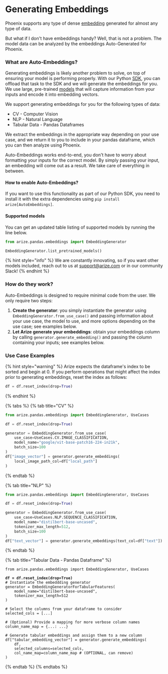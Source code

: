 # Generating Embeddings

Phoenix supports any type of dense [embedding](embeddings.md) generated for almost any type of data.

But what if I don't have embeddings handy? Well, that is not a problem. The model data can be analyzed by the embeddings Auto-Generated for Phoenix.

### What are Auto-Embeddings?

Generating embeddings is likely another problem to solve, on top of ensuring your model is performing properly. With our Python [SDK](http://127.0.0.1:5000/s/-MAlgpMyBRcl2qFZRQ67/api-reference/python-sdk/arize.pandas/autoembeddings#the-embeddinggenerator-class), you can offload that task to the SDK and we will generate the embeddings for you. We use large, pre-trained [models](http://127.0.0.1:5000/s/-MAlgpMyBRcl2qFZRQ67/embeddings/7.-troubleshoot-embedding-data/let-arize-generate-your-embeddings#supported-models) that will capture information from your inputs and encode it into embedding vectors.

We support generating embeddings for you for the following types of data:

* CV - Computer Vision
* NLP - Natural Language
* Tabular Data - Pandas Dataframes

We extract the embeddings in the appropriate way depending on your use case, and we return it to you to include in your pandas dataframe, which you can then analyze using Phoenix.

Auto-Embeddings works end-to-end, you don't have to worry about formatting your inputs for the correct model. By simply passing your input, an embedding will come out as a result. We take care of everything in between.

#### How to enable Auto-Embeddings?

If you want to use this functionality as part of our Python SDK, you need to install it with the extra dependencies using `pip install arize[AutoEmbeddings]`.

#### Supported models

You can get an updated table listing of supported models by running the line below.

```python
from arize.pandas.embeddings import EmbeddingGenerator

EmbeddingGenerator.list_pretrained_models()
```

{% hint style="info" %}
We are constantly innovating, so if you want other models included, reach out to us at support@arize.com or in our community Slack!
{% endhint %}

### How do they work?

Auto-Embeddings is designed to require minimal code from the user. We only require two steps:

1. **Create the generator**: you simply instantiate the generator using `EmbeddingGenerator.from_use_case()` and passing information about your use case, the model to use, and more options depending on the use case; see examples below.
2. **Let Arize generate your embeddings**: obtain your embeddings column by calling `generator.generate_embedding()` and passing the column containing your inputs; see examples below.

### Use Case Examples

{% hint style="warning" %}
Arize expects the dataframe's index to be sorted and begin at 0. If you perform operations that might affect the index prior to generating embeddings, reset the index as follows:

```python
df = df.reset_index(drop=True)
```
{% endhint %}

{% tabs %}
{% tab title="CV" %}
```python
from arize.pandas.embeddings import EmbeddingGenerator, UseCases

df = df.reset_index(drop=True)

generator = EmbeddingGenerator.from_use_case(
    use_case=UseCases.CV.IMAGE_CLASSIFICATION,
    model_name="google/vit-base-patch16-224-in21k",
    batch_size=100
)
df["image_vector"] = generator.generate_embeddings(
    local_image_path_col=df["local_path"]
)
```
{% endtab %}

{% tab title="NLP" %}
```python
from arize.pandas.embeddings import EmbeddingGenerator, UseCases

df = df.reset_index(drop=True)

generator = EmbeddingGenerator.from_use_case(
    use_case=UseCases.NLP.SEQUENCE_CLASSIFICATION,
    model_name="distilbert-base-uncased",
    tokenizer_max_length=512,
    batch_size=100
)
df["text_vector"] = generator.generate_embeddings(text_col=df["text"])
```
{% endtab %}

{% tab title="Tabular Data - Pandas Dataframe" %}
<pre class="language-python"><code class="lang-python">from arize.pandas.embeddings import EmbeddingGenerator, UseCases

<strong>df = df.reset_index(drop=True)
</strong># Instantiate the embeddding generator
generator = EmbeddingGeneratorForTabularFeatures(
    model_name="distilbert-base-uncased",
    tokenizer_max_length=512
)

# Select the columns from your dataframe to consider
selected_cols = [...]

# (Optional) Provide a mapping for more verbose column names
column_name_map = {...: ...}

# Generate tabular embeddings and assign them to a new column
df["tabular_embedding_vector"] = generator.generate_embeddings(
    df,
    selected_columns=selected_cols,
    col_name_map=column_name_map # (OPTIONAL, can remove)
)
</code></pre>
{% endtab %}
{% endtabs %}
